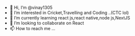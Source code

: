 - 👋 Hi, I’m @vinay1305
- 👀 I’m interested in Cricket,Travelling and Coding ..(CTC lol)
- 🌱 I’m currently learning react js,react native,node js,NextJS
- 💞️ I’m looking to collaborate on React
- 📫 How to reach me ...

<!---
vinay1305/vinay1305 is a ✨ special ✨ repository because its `README.md` (this file) appears on your GitHub profile.
You can click the Preview link to take a look at your changes.
--->
